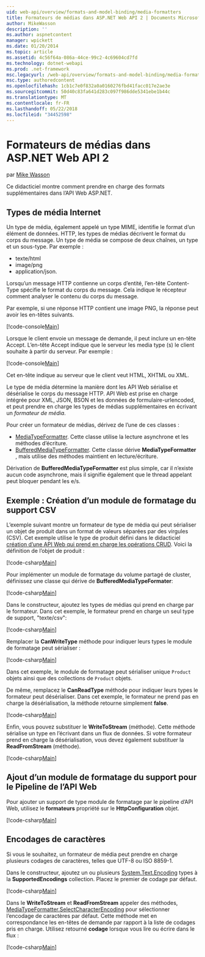 ```yaml
---
uid: web-api/overview/formats-and-model-binding/media-formatters
title: Formateurs de médias dans ASP.NET Web API 2 | Documents Microsoft
author: MikeWasson
description: ''
ms.author: aspnetcontent
manager: wpickett
ms.date: 01/20/2014
ms.topic: article
ms.assetid: 4c56f64a-086a-44ce-99c2-4c69604cd7fd
ms.technology: dotnet-webapi
ms.prod: .net-framework
msc.legacyurl: /web-api/overview/formats-and-model-binding/media-formatters
msc.type: authoredcontent
ms.openlocfilehash: 1cb1c7e0f832a0a0160276fbd41facc017e2ae3e
ms.sourcegitcommit: 50d40c83fa641d283c097f986dde5341ebe1b44c
ms.translationtype: MT
ms.contentlocale: fr-FR
ms.lasthandoff: 05/22/2018
ms.locfileid: "34452598"
---
```

<a name="media-formatters-in-aspnet-web-api-2"></a>Formateurs de médias dans ASP.NET Web API 2
====================
par [Mike Wasson](https://github.com/MikeWasson)

Ce didacticiel montre comment prendre en charge des formats supplémentaires dans l’API Web ASP.NET.

## <a name="internet-media-types"></a>Types de média Internet

Un type de média, également appelé un type MIME, identifie le format d’un élément de données. HTTP, les types de médias décrivent le format du corps du message. Un type de média se compose de deux chaînes, un type et un sous-type. Par exemple :

- texte/html
- image/png
- application/json.

Lorsqu’un message HTTP contienne un corps d’entité, l’en-tête Content-Type spécifie le format du corps du message. Cela indique le récepteur comment analyser le contenu du corps du message.

Par exemple, si une réponse HTTP contient une image PNG, la réponse peut avoir les en-têtes suivants.

[!code-console[Main](media-formatters/samples/sample1.cmd)]

Lorsque le client envoie un message de demande, il peut inclure un en-tête Accept. L’en-tête Accept indique que le serveur les media type (s) le client souhaite à partir du serveur. Par exemple :

[!code-console[Main](media-formatters/samples/sample2.cmd)]

Cet en-tête indique au serveur que le client veut HTML, XHTML ou XML.

Le type de média détermine la manière dont les API Web sérialise et désérialise le corps du message HTTP. API Web est prise en charge intégrée pour XML, JSON, BSON et les données de formulaire-urlencoded, et peut prendre en charge les types de médias supplémentaires en écrivant un *formateur de média*.

Pour créer un formateur de médias, dérivez de l’une de ces classes :

- [MediaTypeFormatter](https://msdn.microsoft.com/library/system.net.http.formatting.mediatypeformatter.aspx). Cette classe utilise la lecture asynchrone et les méthodes d’écriture.
- [BufferedMediaTypeFormatter](https://msdn.microsoft.com/library/system.net.http.formatting.bufferedmediatypeformatter.aspx). Cette classe dérive **MediaTypeFormatter** , mais utilise des méthodes maintient en lecture/écriture.

Dérivation de **BufferedMediaTypeFormatter** est plus simple, car il n’existe aucun code asynchrone, mais il signifie également que le thread appelant peut bloquer pendant les e/s.

## <a name="example-creating-a-csv-media-formatter"></a>Exemple : Création d’un module de formatage du support CSV

L’exemple suivant montre un formateur de type de média qui peut sérialiser un objet de produit dans un format de valeurs séparées par des virgules (CSV). Cet exemple utilise le type de produit défini dans le didacticiel [création d’une API Web qui prend en charge les opérations CRUD](../older-versions/creating-a-web-api-that-supports-crud-operations.md). Voici la définition de l’objet de produit :

[!code-csharp[Main](media-formatters/samples/sample3.cs)]

Pour implémenter un module de formatage du volume partagé de cluster, définissez une classe qui dérive de **BufferedMediaTypeFormater**:

[!code-csharp[Main](media-formatters/samples/sample4.cs)]

Dans le constructeur, ajoutez les types de médias qui prend en charge par le formateur. Dans cet exemple, le formateur prend en charge un seul type de support, &quot;texte/csv&quot;:

[!code-csharp[Main](media-formatters/samples/sample5.cs)]

Remplacer la **CanWriteType** méthode pour indiquer leurs types le module de formatage peut sérialiser :

[!code-csharp[Main](media-formatters/samples/sample6.cs)]

Dans cet exemple, le module de formatage peut sérialiser unique `Product` objets ainsi que des collections de `Product` objets.

De même, remplacez le **CanReadType** méthode pour indiquer leurs types le formateur peut désérialiser. Dans cet exemple, le formateur ne prend pas en charge la désérialisation, la méthode retourne simplement **false**.

[!code-csharp[Main](media-formatters/samples/sample7.cs)]

Enfin, vous pouvez substituer le **WriteToStream** (méthode). Cette méthode sérialise un type en l’écrivant dans un flux de données. Si votre formateur prend en charge la désérialisation, vous devez également substituer la **ReadFromStream** (méthode).

[!code-csharp[Main](media-formatters/samples/sample8.cs)]

## <a name="adding-a-media-formatter-to-the-web-api-pipeline"></a>Ajout d’un module de formatage du support pour le Pipeline de l’API Web

Pour ajouter un support de type module de formatage par le pipeline d’API Web, utilisez le **formateurs** propriété sur le **HttpConfiguration** objet.

[!code-csharp[Main](media-formatters/samples/sample9.cs)]

## <a name="character-encodings"></a>Encodages de caractères

Si vous le souhaitez, un formateur de média peut prendre en charge plusieurs codages de caractères, telles que UTF-8 ou ISO 8859-1.

Dans le constructeur, ajoutez un ou plusieurs [System.Text.Encoding](https://msdn.microsoft.com/library/system.text.encoding.aspx) types à la **SupportedEncodings** collection. Placez le premier de codage par défaut.

[!code-csharp[Main](media-formatters/samples/sample10.cs?highlight=6-7)]

Dans le **WriteToStream** et **ReadFromStream** appeler des méthodes, [MediaTypeFormatter.SelectCharacterEncoding](https://msdn.microsoft.com/library/hh969054.aspx) pour sélectionner l’encodage de caractères par défaut. Cette méthode met en correspondance les en-têtes de demande par rapport à la liste de codages pris en charge. Utilisez retourné **codage** lorsque vous lire ou écrire dans le flux :

[!code-csharp[Main](media-formatters/samples/sample11.cs?highlight=3,5)]
